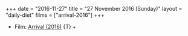 +++
date = "2016-11-27"
title = "27 November 2016 (Sunday)"
layout = "daily-diet"
films = ["arrival-2016"]
+++

<ul>
<li class="entry films">Film: <a href="/films/arrival-2016">Arrival (2016)</a> {T} +</li>
</ul>